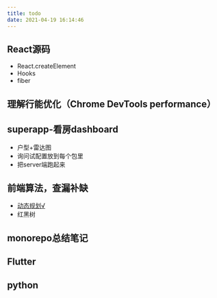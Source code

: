 ```yaml
---
title: todo
date: 2021-04-19 16:14:46
---
```


##  React源码

* React.createElement
* Hooks
* fiber

##  理解行能优化（Chrome DevTools performance）


##  superapp-看房dashboard
* 户型+雷达图
* 询问试配置放到每个包里
* 把server端跑起来

## 前端算法，查漏补缺

* [动态规划√][1]
* 红黑树

## monorepo总结笔记

## Flutter

## python


  [1]: http://my-bucket-hexo-1258538316.cos-website.ap-guangzhou.myqcloud.com/2021/05/14/%E7%AE%97%E6%B3%95%E4%B9%8B%E5%8A%A8%E6%80%81%E8%A7%84%E5%88%92/